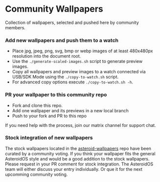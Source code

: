 Community Wallpapers
=====================

Collection of wallpapers, selected and pushed here by community members.

### Add new wallpapers and push them to a watch
- Place jpg, jpeg, png, svg, bmp or webp images of at least 480x480px resolution into the document root.
- Use the `./generate-scaled-images.sh` script to generate preview images.
- Copy all wallpapers and preview images to a watch connected via USB/SDK Mode using the `./copy-to-watch.sh` script.
- For advanced copy options execute `./copy-to-watch.sh -h`.

### PR your wallpaper to this community repo
- Fork and clone this repo.
- Add one wallpaper and its previews in a new local branch
- Push to your fork and PR to this repo

If you need help with the process, join our matrix channel for support chat.

### Stock integration of new wallpapers
The stock wallpapers located in the [asteroid-wallpapers](https://github.com/AsteroidOS/asteroid-wallpapers) repo have been curated by a community voting.
If you think your wallpaper fits the general AsteroidOS style and would be a good addition to the stock wallpapers. Please request in your PR comment for stock integration. The AsteroidOS team will either discuss your entry individually. Or que it for the next upcomming community voting.

